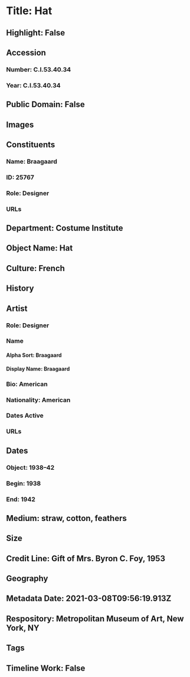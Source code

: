 # Title: Hat
## Highlight: False
## Accession
### Number: C.I.53.40.34
### Year: C.I.53.40.34
## Public Domain: False
## Images
## Constituents
### Name: Braagaard
### ID: 25767
### Role: Designer
### URLs
## Department: Costume Institute
## Object Name: Hat
## Culture: French
## History
## Artist
### Role: Designer
### Name
#### Alpha Sort: Braagaard
#### Display Name: Braagaard
### Bio: American
### Nationality: American
### Dates Active
### URLs
## Dates
### Object: 1938–42
### Begin: 1938
### End: 1942
## Medium: straw, cotton, feathers
## Size
## Credit Line: Gift of Mrs. Byron C. Foy, 1953
## Geography
## Metadata Date: 2021-03-08T09:56:19.913Z
## Respository: Metropolitan Museum of Art, New York, NY
## Tags
## Timeline Work: False